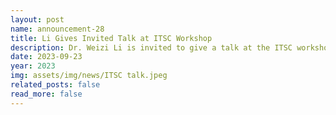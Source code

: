 ```yaml
---
layout: post
name: announcement-28
title: Li Gives Invited Talk at ITSC Workshop
description: Dr. Weizi Li is invited to give a talk at the ITSC workshop <a href="https://2023.ieee-itsc.org/workshops/">“Data-driven and Empirical Research for Emerging Mixed Traffic (of Automated Vehicles and Human-driven Vehicles)”</a>. 
date: 2023-09-23
year: 2023
img: assets/img/news/ITSC talk.jpeg
related_posts: false
read_more: false 
---
```

